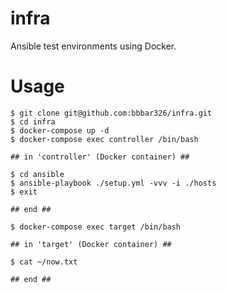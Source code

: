 # infra
Ansible test environments using Docker.

# Usage
``` shell
$ git clone git@github.com:bbbar326/infra.git
$ cd infra
$ docker-compose up -d
$ docker-compose exec controller /bin/bash

## in 'controller' (Docker container) ##

$ cd ansible
$ ansible-playbook ./setup.yml -vvv -i ./hosts
$ exit

## end ##

$ docker-compose exec target /bin/bash

## in 'target' (Docker container) ##

$ cat ~/now.txt

## end ##
```
